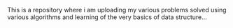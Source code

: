 This is a repository where i am uploading my various problems solved using various algorithms and learning of the very basics of data structure...
